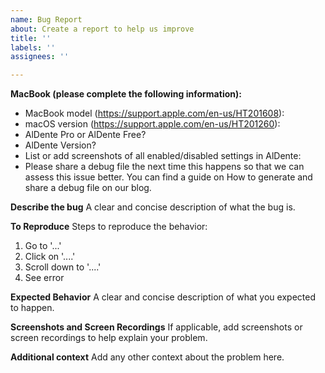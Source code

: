```yaml
---
name: Bug Report
about: Create a report to help us improve
title: ''
labels: ''
assignees: ''

---
```

**MacBook (please complete the following information):**
 - MacBook model (https://support.apple.com/en-us/HT201608):
 - macOS version (https://support.apple.com/en-us/HT201260):
 - AlDente Pro or AlDente Free?
 - AlDente Version?
 - List or add screenshots of all enabled/disabled settings in AlDente:
 - Please share a debug file the next time this happens so that we can assess this issue better. You can find a guide on How to generate and share a debug file on our blog.

**Describe the bug**
A clear and concise description of what the bug is.

**To Reproduce**
Steps to reproduce the behavior:
1. Go to '...'
2. Click on '....'
3. Scroll down to '....'
4. See error

**Expected Behavior**
A clear and concise description of what you expected to happen.

**Screenshots and Screen Recordings**
If applicable, add screenshots or screen recordings to help explain your problem.

**Additional context**
Add any other context about the problem here.

